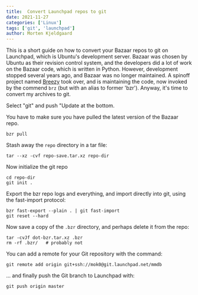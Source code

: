 ```yaml
---
title:  Convert Launchpad repos to git
date: 2021-11-27
categories: ['Linux']
tags: ['git', 'launchpad']
author: Morten Kjeldgaard
---
```


This is a short guide on how to convert your Bazaar repos to git on
Launchpad, which is Ubuntu's development server. Bazaar was chosen by
Ubuntu as their revision control system, and the developers did a lot
of work on the Bazaar code, which is written in Python. However,
development stopped several years ago, and Bazaar was no longer
maintained. A spinoff project named [Breezy][breezy] took over, and is
maintaining the code, now invoked by the commend `brz` (but with an
alias to former 'bzr'). Anyway, it's time to convert my archives to
git.
<!--more-->

Select "git" and push "Update at the bottom.

You have to make sure you have pulled the latest version of the
Bazaar repo.

    bzr pull

Stash away the `repo` directory in a tar file:

    tar --xz -cvf repo-save.tar.xz repo-dir

Now initialize the git repo

    cd repo-dir
    git init .

Export the bzr repo logs and everything, and import directly into git, using
the fast-import protocol:

    bzr fast-export --plain . | git fast-import
    git reset --hard

Now save a copy of the `.bzr` directory, and perhaps delete it from the repo:

    tar -cvJf dot-bzr.tar.xz .bzr
    rm -rf .bzr/   # probably not

You can add a remote for your Git repository with the command:

    git remote add origin git+ssh://mok0@git.launchpad.net/mmdb

... and finally push the Git branch to Launchpad with:

    git push origin master


[breezy]: https://github.com/breezy-team/breezy
[mmdb-configure-code]: https://code.launchpad.net/mmdb/+configure-code
